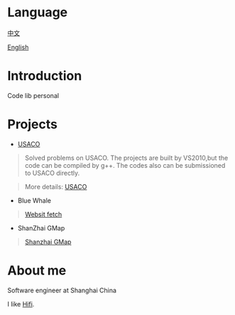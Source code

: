# Language #
[中文](main_zh.md)

[English](main_en.md)

# Introduction #

Code lib personal

# Projects #
  * [USACO](USACO_Main.md)
> Solved problems on USACO.
> The projects are built by VS2010,but the code can be compiled by g++.
> The codes also can be submissioned to USACO directly.

> More details:
> [USACO](USACO_Main.md)

  * Blue Whale
> [Websit fetch](WebFetcher.md)

  * ShanZhai GMap
> [Shanzhai GMap](SZMap.md)

# About me #

Software engineer at Shanghai China

I like [Hifi](Hifi.md).
